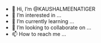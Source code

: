 - 👋 Hi, I’m @KAUSHALMEENATIGER
- 👀 I’m interested in ...
- 🌱 I’m currently learning ...
- 💞️ I’m looking to collaborate on ...
- 📫 How to reach me ...

<!---
KAUSHALMEENATIGER/KAUSHALMEENATIGER is a ✨ special ✨ repository because its `README.md` (this file) appears on your GitHub profile.
You can click the Preview link to take a look at your changes.
--->
